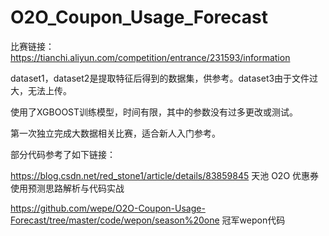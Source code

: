 # O2O_Coupon_Usage_Forecast
比赛链接：https://tianchi.aliyun.com/competition/entrance/231593/information

dataset1，dataset2是提取特征后得到的数据集，供参考。dataset3由于文件过大，无法上传。

使用了XGBOOST训练模型，时间有限，其中的参数没有过多更改或测试。

第一次独立完成大数据相关比赛，适合新人入门参考。

部分代码参考了如下链接：

https://blog.csdn.net/red_stone1/article/details/83859845 天池 O2O 优惠券使用预测思路解析与代码实战

https://github.com/wepe/O2O-Coupon-Usage-Forecast/tree/master/code/wepon/season%20one 冠军wepon代码
